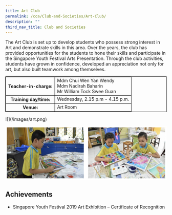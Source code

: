 ```yaml
---
title: Art Club
permalink: /cca/Club-and-Societies/Art-Club/
description: ""
third_nav_title: Club and Societies
---
```

<style>
table {
  border-collapse: collapse;
  border: 1px solid black;
} 

th,td {
  border: 1px solid black;
}
table.c {
  table-layout: auto;
  width: 100%;  
}
	</style>
The Art Club is set up to develop students who possess strong interest in Art and demonstrate skills in this area. Over the years, the club has provided opportunities for the students to hone their skills and participate in the Singapore Youth Festival Arts Presentation. Through the club activities, students have grown in confidence, developed an appreciation not only for art, but also built teamwork among themselves.
<br>
<table class="c">
  <tbody><tr>
    <th>Teacher-in-charge:</th>
    <td>Mdm Chui Wen Yan Wendy<br>Mdm Nadirah Baharin <br>Mr William Tock Swee Guan</td>
  </tr>
  <tr>
    <th>Training day/time:
    </th><td>Wednesday, 2.15 p.m - 4.15 p.m.
  </td></tr>
  <tr>
    <th>Venue:</th>
    <td>Art Room</td>
  </tr>
</tbody></table>
![](/images/art.png)

![](/images/art2.png)

Achievements
------------

*   Singapore Youth Festival 2019 Art Exhibition – Certificate of Recognition